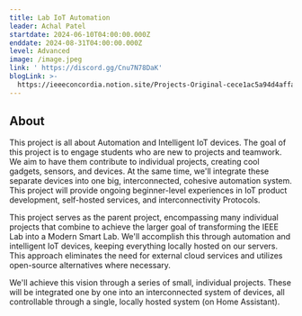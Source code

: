 ```yaml
---
title: Lab IoT Automation
leader: Achal Patel
startdate: 2024-06-10T04:00:00.000Z
enddate: 2024-08-31T04:00:00.000Z
level: Advanced
image: /image.jpeg
link: ' https://discord.gg/Cnu7N78DaK'
blogLink: >-
  https://ieeeconcordia.notion.site/Projects-Original-cece1ac5a94d4affa9845ac8855afe3a
---
```


## About

This project is all about Automation and Intelligent IoT devices. The goal of this project is to engage students who are new to projects and teamwork. We aim to have them contribute to individual projects, creating cool gadgets, sensors, and devices. At the same time, we'll integrate these separate devices into one big, interconnected, cohesive automation system. This project will provide ongoing beginner-level experiences in IoT product development, self-hosted services, and interconnectivity Protocols.

This project serves as the parent project, encompassing many individual projects that combine to achieve the larger goal of transforming the IEEE Lab into a Modern Smart Lab. We'll accomplish this through automation and intelligent IoT devices, keeping everything locally hosted on our servers. This approach eliminates the need for external cloud services and utilizes open-source alternatives where necessary.

We'll achieve this vision through a series of small, individual projects. These will be integrated one by one into an interconnected system of devices, all controllable through a single, locally hosted system (on Home Assistant).


